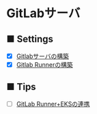 # GitLabサーバ
## ■ Settings
- [x] [Gitlabサーバの構築](https://github.com/thetaru/memorandum/tree/master/OS/Linux/CentOS8/GitLab/gitlab_server)
- [x] [Gitlab Runnerの構築](https://github.com/thetaru/memorandum/tree/master/OS/Linux/CentOS8/GitLab/gitlab_runner)
## ■ Tips
- [ ] [GitLab Runner+EKSの連携]()
